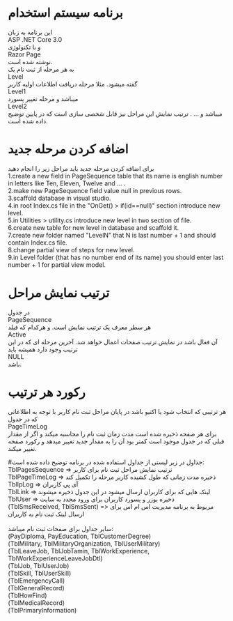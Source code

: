 # برنامه سیستم استخدام
این برنامه به زبان </br>
ASP .NET Core 3.0</br>
و با تکنولوژی</br>
Razor Page</br>
نوشته شده است.</br>
به هر مرحله از ثبت نام یک</br>
Level</br>
گفته میشود. مثلا مرحله دریافت اطلاعات اولیه کاربر </br>
Level1</br>
میباشد و مرحله تغییر پسورد </br>
Level2</br>
میباشد و ... . ترتیب نمایش این مراحل نیز قابل شخصی سازی است که در پایین توضیح داده شده است.

# اضافه کردن مرحله جدید
برای اضافه کردن مرحله جدید باید مراحل زیر را انجام دهید</br>
1.create a new field in PageSequence table that its name is english number in letters like Ten, Eleven, Twelve and ... .</br>
2.make new PageSequence field value null in previous rows.</br>
3.scaffold database in visual studio.</br>
4.in root Index.cs file in the "OnGet() > if(id==null)" section introduce new level.</br>
5.in Utilities > utility.cs introduce new level in two section of file.</br>
6.create new table for new level in database and scaffold it.</br>
7.create new folder named "LevelN" that N is last number + 1 and should contain Index.cs file.</br>
8.change partial view of steps for new level.</br>
9.in Level folder (that has no number end of its name) you should enter last number + 1 for partial view model.</br>

# ترتیب نمایش مراحل
در جدول </br>
PageSequence</br>
هر سطر معرف یک ترتیب نمایش است. و هرکدام که فیلد</br> 
Active</br>
آن فعال باشد در نمایش ترتیب صفحات اعمال خواهد شد. آخرین مرحله ای که در این ترتیب وجود دارد همیشه باید</br> 
NULL</br>
باشد.

# رکورد هر ترتیب
هر ترتیبی که انتخاب شود یا اکتیو باشد در پایان مراحل ثبت نام کاربر با توجه به اطلاعاتی که در جدول </br>
PageTimeLog</br>
برای هر صفحه ذخیره شده است مدت زمان ثبت نام را محاسبه میکند و اگر از مقدار قبلی که در جدول موجود است کمتر بود آن را به مقدار جدید تغییر میدهد و رکورد صفحه تغییر میکند.

#جداول
در زیر لیستی از جداول استفاده شده در برنامه توضیح داده شده است:</br>
TblPagesSequence => ترتیب نمایش مراحل ثبت نام برای کاربر</br>
TblPageTimeLog => ذخیره مدت زمانی که طول کشیده کاربر مرحله را تکمیل کند</br>
TblIpLog => آی پی کاربران</br>
TblLink => لینک هایی که برای کاربران ارسال میشود در این جدول ذخیره میشوند</br>
TblUser => ذخیره یوزر و پسورد کاربران برای ورود مجدد به سایت</br>
(TblSmsReceived, TblSmsSent) => مربوط به برنامه مدیریت اس ام اس برای ارسال لینک ثبت نام به کاربران</br>
</br>
سایر جداول برای صفحات ثبت نام میباشد:</br>
(PayDiploma, PayEducation, TblCustomerDegree)</br>
(TblMilitary, TblMilitaryOrganization, TblUserMilitary)</br>
(TblLeaveJob, TblJobTamin, TblWorkExperience, TblWorkExperienceLeaveJobDtl)</br>
(TblJob, TblUserJob)</br>
(TblSkill, TblUserSkill)</br>
(TblEmergencyCall)</br>
(TblGeneralRecord)</br>
(TblHowFind)</br>
(TblMedicalRecord)</br>
(TblPrimaryInformation)</br>
